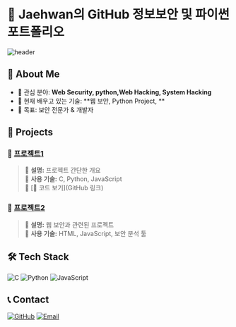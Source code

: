 # 🚀 Jaehwan의 GitHub 정보보안 및 파이썬 포트폴리오

![header](https://capsule-render.vercel.app/api?type=wave&color=auto&height=200&section=header&text=Welcome!&fontSize=50)

## 👋 About Me
- 🌱 관심 분야: **Web Security, python,Web Hacking, System Hacking**
- 🔭 현재 배우고 있는 기술: **웹 보안, Python Project, **
- 🎯 목표: 보안 전문가 & 개발자

## 🚀 Projects
### 🔹 [프로젝트1](GitHub링크)
> 🔹 **설명:** 프로젝트 간단한 개요  
> 🔹 **사용 기술:** C, Python, JavaScript  
> 🔹 [📌 코드 보기](GitHub 링크)

### 🔹 [프로젝트2](GitHub링크)
> 🔹 **설명:** 웹 보안과 관련된 프로젝트  
> 🔹 **사용 기술:** HTML, JavaScript, 보안 분석 툴  

## 🛠️ Tech Stack
![C](https://img.shields.io/badge/C-A8B9CC?style=flat-square&logo=c&logoColor=white)
![Python](https://img.shields.io/badge/Python-3776AB?style=flat-square&logo=python&logoColor=white)
![JavaScript](https://img.shields.io/badge/JavaScript-F7DF1E?style=flat-square&logo=javascript&logoColor=black)

## 📞 Contact
[![GitHub](https://img.shields.io/badge/GitHub-181717?style=flat-square&logo=github&logoColor=white)](https://github.com/YourGitHubID)
[![Email](https://img.shields.io/badge/Email-DA2C43?style=flat-square&logo=gmail&logoColor=white)](mailto:your.email@example.com)
